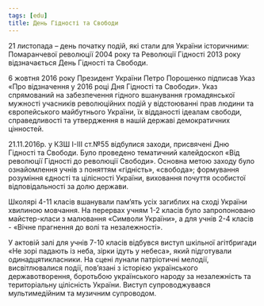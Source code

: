 ```yaml
---
tags: [edu]
title: День Гідності та Свободи
---
```


21 листопада – день початку подій, які стали для України історичними: Помаранчевої революції 2004 року та Революції Гідності 2013 року відзначається День Гідності та Свободи.

6 жовтня 2016 року Президент України Петро Порошенко підписав Указ «Про відзначення у 2016 році Дня Гідності та Свободи». Указ спрямований на забезпечення гідного вшанування громадянської мужності учасників революційних подій у відстоюванні прав людини та європейського майбутнього України, їх відданості ідеалам свободи, справедливості та утвердження в нашій державі демократичних цінностей.

21.11.2016р. у КЗШ І-ІІІ ст.№55 відбулися заходи, присвячені Дню Гідності та Свободи. Було проведено тематичний калейдоскоп «Від революції Гідності до революції Свободи». Основна метою заходу було ознайомлення учнів з поняттям «гідність», «свобода»; формування розуміння єдності та цілісності України, виховання почуття особистої відповідальності за долю держави.

Школярі 4-11 класів вшанували пам’ять усіх загиблих на сході України хвилиною мовчання. На перервах учням 1-2 класів було запропоновано майстер-класи з малювання «Символи України», а для учнів 2-4 класів - «Вічне прагнення до волі та незалежності».

У актовій залі для учнів 7-10 класів відбувся виступ шкільної агітбригади «Не зорі падають із неба, зірки ідуть у небеса», який підготували одинадцятикласники. На сцені лунали патріотичні мелодії, висвітлювалися події, пов’язані з історією українського державотворення, боротьбою українського народу за незалежність та територіальну цілісність України. Виступ супроводжувався мультимедійним та музичним супроводом.

<slideshow id="72157676802497806"></slideshow>

